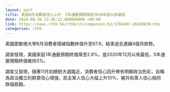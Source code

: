 ```yaml
---
layout: post
title: 美國8月消費者信心上升　1年通脹預期降至2020年底以來最低
date: 2024-08-30 23:26:12.000000000 +08:00
link: https://news.rthk.hk/rthk/ch/component/k2/1768407-20240830.htm
categories: rthk
---
```


美國密歇根大學8月消費者情緒指數終值升至67.9，結束過去連續4個月跌勢。

調查發現，美國家庭1年通脹預期終值降至2.8%，是2020年12月以來最低，5年通脹預期終值維持3%。

調查又發現，隨著11月初總統大選臨近，消費者信心回升帶有明顯政治色彩，自稱為政治獨立的群眾信心增強，民主黨人信心大幅上升10%，被共和黨人信心相同跌幅抵銷。
